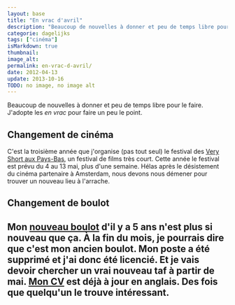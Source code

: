 ```yaml
---
layout: base
title: "En vrac d'avril"
description: "Beaucoup de nouvelles à donner et peu de temps libre pour le faire. J'adopte les en vrac pour faire un peu le point."
categorie: dagelijks
tags: ["cinéma"]
isMarkdown: true
thumbnail: 
image_alt: 
permalink: en-vrac-d-avril/
date: 2012-04-13
update: 2013-10-16
TODO: no image, no image alt
---
```


Beaucoup de nouvelles à donner et peu de temps libre pour le faire. J'adopte les *en vrac* pour faire un peu le point.

## Changement de cinéma
C'est la troisième année que j'organise (pas tout seul) le festival des [Very Short aux Pays-Bas](http://veryshort.nl/), un festival de films très court. Cette année le festival est prévu du 4 au 13 mai, plus d'une semaine. Hélas après le désistement du cinéma partenaire à Amsterdam, nous devons nous démener pour trouver un nouveau lieu à l'arrache.

## Changement de boulot
Mon [nouveau boulot](/mon-nouveau-boulot-3) d'il y a 5 ans n'est plus si nouveau que ça. À la fin du mois, je pourrais dire que c'est mon ancien boulot. Mon poste a été supprimé et j'ai donc été licencié. Et je vais devoir chercher un vrai nouveau taf à partir de mai. [Mon CV](http://alix.guillard.fr/cv/) est déjà à jour en anglais. Des fois que quelqu'un le trouve intéressant.
---